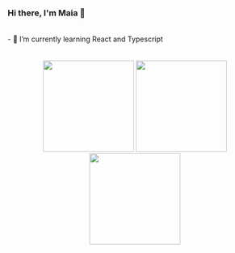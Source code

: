 ### Hi there, I'm Maia 👋
<br/>
- 🌱 I’m currently learning React and Typescript
<br/><br/><br/>

<div align="center">
  <img height="180em" src="https://github-readme-stats.vercel.app/api?username=maiad37&show_icons=true&theme=material-palenight&include_all_commits=true&count_private=true"/>
  <img height="180em" src="https://github-readme-stats.vercel.app/api/top-langs/?username=maiad37&layout=compact&langs_count=7&theme=material-palenight"/>
  <img height="180em" src="https://github-readme-streak-stats.herokuapp.com?user=maiad37&theme=material-palenight&date_format=M%20j%5B%2C%20Y%5D"/>
</div>
